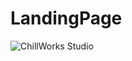 # LandingPage
![ChillWorks Studio](https://user-images.githubusercontent.com/95221729/208278515-5562c7cd-8687-4029-b9b8-8585cbcceab6.png)
